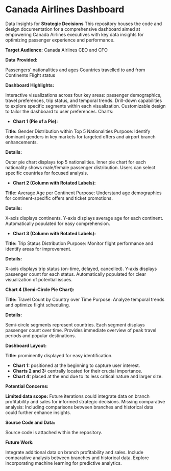# Canada Airlines Dashboard

Data Insights for __Strategic Decisions__
This repository houses the code and design documentation for a comprehensive dashboard aimed at empowering Canada Airlines executives with key data insights for optimizing passenger experience and performance.

__Target Audience:__ Canada Airlines CEO and CFO

__Data Provided:__

Passengers' nationalities and ages
Countries travelled to and from
Continents
Flight status

__Dashboard Highlights:__

Interactive visualizations across four key areas: passenger demographics, travel preferences, trip status, and temporal trends.
Drill-down capabilities to explore specific segments within each visualization.
Customizable design to tailor the dashboard to user preferences.
Charts:

* __Chart 1 (Pie of a Pie):__

__Title:__ Gender Distribution within Top 5 Nationalities
Purpose: Identify dominant genders in key markets for targeted offers and airport branch enhancements.

__Details:__

Outer pie chart displays top 5 nationalities.
Inner pie chart for each nationality shows male/female passenger distribution.
Users can select specific countries for focused analysis.


* __Chart 2 (Column with Rotated Labels):__

__Title:__ Average Age per Continent
Purpose: Understand age demographics for continent-specific offers and ticket promotions.

__Details:__

X-axis displays continents.
Y-axis displays average age for each continent.
Automatically populated for easy comprehension.


* __Chart 3 (Column with Rotated Labels):__

__Title:__ Trip Status Distribution
Purpose: Monitor flight performance and identify areas for improvement.

__Details:__

X-axis displays trip status (on-time, delayed, cancelled).
Y-axis displays passenger count for each status.
Automatically populated for clear visualization of potential issues.

__Chart 4 (Semi-Circle Pie Chart):__

__Title:__ Travel Count by Country over Time
Purpose: Analyze temporal trends and optimize flight scheduling.

__Details:__

Semi-circle segments represent countries.
Each segment displays passenger count over time.
Provides immediate overview of peak travel periods and popular destinations.

__Dashboard Layout:__

__Title:__ prominently displayed for easy identification.
* __Chart 1:__ positioned at the beginning to capture user interest.
* __Charts 2 and 3:__ centrally located for their crucial importance.
* __Chart 4:__ placed at the end due to its less critical nature and larger size.

__Potential Concerns:__

__Limited data scope:__ Future iterations could integrate data on branch profitability and sales for informed strategic decisions.
Missing comparative analysis: Including comparisons between branches and historical data could further enhance insights.

__Source Code and Data:__

Source code is attached within the repository.

__Future Work:__

Integrate additional data on branch profitability and sales.
Include comparative analysis between branches and historical data.
Explore incorporating machine learning for predictive analytics.
